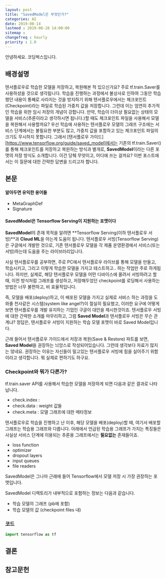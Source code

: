 ```yaml
---
layout: post
title: "SavedModel은 무엇인가?"
categories: AI
date: 2019-08-14
lastmod : 2019-08-28 14:00:00
sitemap :
changefreq : hourly
priority : 1.0
---
```




안녕하세요. 코딩벅스입니다.   



## 배경설명

 텐서플로우로 학습한 모델을 저장하고, 복원해본 적 있으신가요? 주로 tf.train.Saver를 사용하셨을 것으로 생각됩니다. 학습을 진행하는 과정에서 불상사로 인하여 그동안 학습했던 내용이 통째로 사라지는 것을 방지하기 위해 텐서플로우에서는 체크포인트(Checkpoint)라는 파일로 학습된 가중치 값을 저장합니다. 그런데 이는 엄연히 추가적인 학습을 위한 임시 저장의 개념이 강합니다. 만약, 학습이 더이상 필요없는 상태의 모델을 서비스(추론이라고 생각하시면 됩니다.)할 때도 체크포인트 파일을 사용해서 모델을 복원해서 사용할까요? 우선 학습에 사용하는 텐서플로우 모델의 그래프 구조에는 서비스 단계에서는 불필요한 부분도 많고, 가중치 값을 포함하고 있는 체크포인트 파일의 크기도 무시하지 못합니다. 그래서 [텐서플로우 가이드][https://www.tensorflow.org/guide/saved_model]에서는 기존의 tf.train.Saver()를 통해 체크포인트를 저장하고 복원하는 방식과 별개로, **SavedModel**이라는 다른 포맷의 저장 방식도 소개합니다.  이건 당췌 무엇이고, 어디에 쓰는 걸까요? 이번 포스트에서는 이 질문에 대한 간략한 답변을 드리고자 합니다. 



## 본문



#### 알아두면 유익한 용어들

* MetaGraphDef
* Signature



#### SavedModel은 Tensorflow Serving이 지원하는 포맷이다



 **SavedModel**의 존재 목적을 알려면 **Tensorflow Serving(이하 텐서플로우 서빙)**과 **Cloud ML**을 아는게 도움이 됩니다. 텐서플로우 서빙(Tensorflow Serving)은 구글에서 개발한 것으로, 기존 텐서플로우 모델을 각 제품 운영환경에서 서비스(또는 서빙)하는데 도움을 주는 라이브러리입니다. 

 사실 텐서플로우를 공부하면, 주로 PC에서 텐서플로우 라이브를 통해 모델을 만들고, 학습시키고, 그리고 이렇게 학습한 모델을 가지고 테스트하고.. 하는 작업만 주로 하게됩니다. 하지만, 실제로, 해당 텐서플로우 모델을 어떤 디바이스에 올려서 서빙하려고 할 때, 이전 방식처럼 그래프를 생성하고, 저장해두었던 checkpoint를 로딩해서 사용하는 방법은 너무 불편하고, 비 효율적입니다. 

 즉, 모델을 배포(deploy)하고, 이 배포된 모델을 가지고 실제로 서비스 하는 과정을 도와줄 천사같은 시스템(system like angel?)이 절실히 필요했고, 이러한 요구에 어떻게 보면 텐서플로우를 개발 유지하는 기업인 구글이 대안을 제시한것이죠. 텐서플로우 서빙에 대한 간략한 소개를 마무리하고, 그럼 **Saved Model**과 텐서플로우 서빙은 무슨 관계냐? 정답은, 텐서플로우 서빙이 지원하는 학습 모델 포맷이 바로 Saved Model입니다. 

 근래 들어서 텐서플로우 가이드에서 저장과 복원(Save & Restore) 파트를 보면, **Saved Model**을 권장하는 늬앙스로 작성되어있습니다. 그런데 생각보다 자료가 많지는 않네요. 권장하는 이유는 자신들이 밀고있는 텐서플로우 서빙에 힘을 실어주기 위함이라고 생각합니다. 뭐 실제로 편하기도 하구요. 





### Checkpoint와 뭐가 다른가?

 tf.train.saver API를 사용해서 학습한 모델을 저장하게 되면 다음과 같은 결과로 나타납니다. 

* check.index : 
* check.data : weight 값들
* check.meta : 모델 그래프에 대한 메타정보









 텐서플로우로 학습을 진행하고 난 이후, 해당 모델을 배포(deploy)할 때, 여기서 배포할 그래프는 학습용 그래프와  다릅니다. 아래에서 언급된 학습용 그래프가 가지는 특징들은 사실상 서비스 단계에 이용되는 추론용 그래프에서는 **필요없는** 존재들이죠.

* loss function
* optimizer
* dropout layers
* input queues
* file readers



 SavedModel은 그나마 근래에 들어 Tensorflow에서 모델 저장 시 가장 권장하는 포맷입니다. 

SavedModel 디렉토리가 내부적으로 포함하는 정보는 다음과 같습니다. 

* 학습 모델의 그래프 (pb에 포함)
* 학습 모델의 값 (checkpoint files 내)



### 코드

~~~python
import tensorflow as tf
~~~







## 결론







## 참고문헌

[1]:https://bcho.tistory.com/tag/savedmodel "조대협의 블로그"
[2]: https://www.tensorflow.org/guide/saved_model "텐서플로우 공식 가이드"
